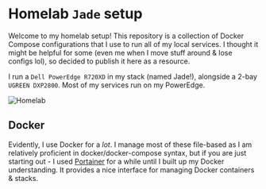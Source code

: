 # Homelab `Jade` setup

Welcome to my homelab setup! This repository is a collection of Docker Compose configurations that I use to run all of my local services. I thought it might be helpful for some (even me when I move stuff around & lose configs lol), so decided to publish it here as a resource.

I run a `Dell PowerEdge R720XD` in my stack (named Jade!), alongside a 2-bay `UGREEN DXP2800`. Most of my services run on my PowerEdge.

![Homelab](./jade.png)

## Docker

Evidently, I use Docker for a _lot_. I manage most of these file-based as I am relatively proficient in docker/docker-compose syntax, but if you are just starting out - I used [Portainer](https://portainer.io) for a while until I built up my Docker understanding. It provides a nice interface for managing Docker containers & stacks.
